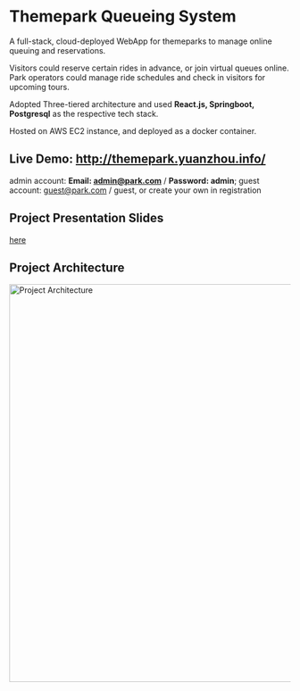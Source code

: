 # Themepark Queueing System
A full-stack, cloud-deployed WebApp for themeparks to manage online queuing and reservations. 

Visitors could reserve certain rides in advance, or join virtual queues online. Park operators could manage ride schedules and check in visitors for upcoming tours.

Adopted Three-tiered architecture and used **React.js, Springboot, Postgresql** as the respective tech stack.

Hosted on AWS EC2 instance, and deployed as a docker container.

## Live Demo: http://themepark.yuanzhou.info/
admin account: **Email: admin@park.com** / **Password: admin**; guest account: guest@park.com / guest, or create your own in registration

## Project Presentation Slides
[here](https://docs.google.com/presentation/d/1VV_usQH0M73I-gzOkcVpvL_62725tRSF/edit?usp=sharing&ouid=111891304451292940045&rtpof=true&sd=true)

## Project Architecture
<img width="713" alt="Project Architecture" src="https://user-images.githubusercontent.com/38151769/145658028-52620933-0955-4cf8-969d-c48f8cc2be84.png">
